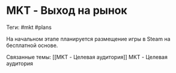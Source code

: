 # MKT - Выход на рынок
Теги: #mkt #plans

На начальном этапе планируется размещение игры в Steam на бесплатной основе.

Связанные темы:
[[MKT - Целевая аудитория]] MKT - Целевая аудитория